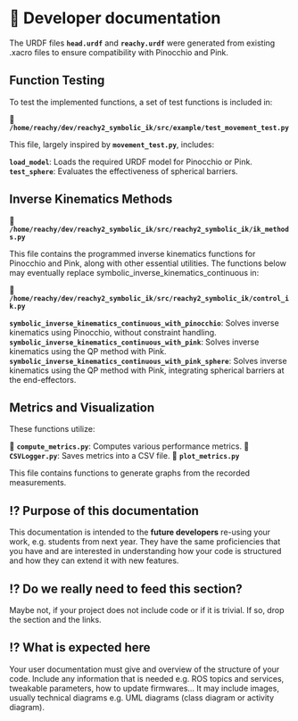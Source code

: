 # 📖 Developer documentation

The URDF files **`head.urdf`** and **`reachy.urdf`** were generated from existing .xacro files to ensure compatibility with Pinocchio and Pink.

## Function Testing
To test the implemented functions, a set of test functions is included in:

📂 **`/home/reachy/dev/reachy2_symbolic_ik/src/example/test_movement_test.py`**

This file, largely inspired by **`movement_test.py`**, includes:

**`load_model`**: Loads the required URDF model for Pinocchio or Pink.
**`test_sphere`**: Evaluates the effectiveness of spherical barriers.

## Inverse Kinematics Methods
📂 **`/home/reachy/dev/reachy2_symbolic_ik/src/reachy2_symbolic_ik/ik_methods.py`**

This file contains the programmed inverse kinematics functions for Pinocchio and Pink, along with other essential utilities. The functions below may eventually replace symbolic_inverse_kinematics_continuous in:

📂 **`/home/reachy/dev/reachy2_symbolic_ik/src/reachy2_symbolic_ik/control_ik.py`**

**`symbolic_inverse_kinematics_continuous_with_pinocchio`**: Solves inverse kinematics using Pinocchio, without constraint handling.
**`symbolic_inverse_kinematics_continuous_with_pink`**: Solves inverse kinematics using the QP method with Pink.
**`symbolic_inverse_kinematics_continuous_with_pink_sphere`**: Solves inverse kinematics using the QP method with Pink, integrating spherical barriers at the end-effectors.
## Metrics and Visualization
These functions utilize:

📂 **`compute_metrics.py`**: Computes various performance metrics.
📂 **`CSVLogger.py`**: Saves metrics into a CSV file.
📂 **`plot_metrics.py`**

This file contains functions to generate graphs from the recorded measurements.



## ⁉️ Purpose of this documentation

This documentation is intended to the **future developers** re-using your work, e.g. students from next year.
They have the same proficiencies that you have and are interested in understanding how your code is structured and how they can extend it with new features.

## ⁉️ Do we really need to feed this section? 

Maybe not, if your project does not include code or if it is trivial. If so, drop the section and the links.


## ⁉️ What is expected here
Your user documentation must give and overview of the structure of your code. 
Include any information that is needed e.g. ROS topics and services, tweakable parameters, how to update firmwares...
It may include images, usually technical diagrams e.g. UML diagrams (class diagram or activity diagram).

